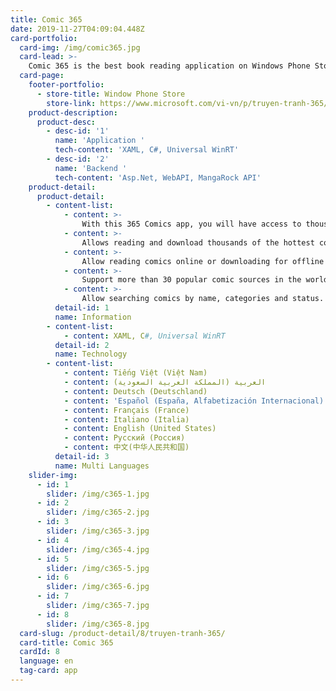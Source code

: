 ```yaml
---
title: Comic 365
date: 2019-11-27T04:09:04.448Z
card-portfolio:
  card-img: /img/comic365.jpg
  card-lead: >-
    Comic 365 is the best book reading application on Windows Phone Store, with more than 4000 comics from many sources. 
  card-page:   
    footer-portfolio:      
      - store-title: Window Phone Store
        store-link: https://www.microsoft.com/vi-vn/p/truyen-tranh-365/9nblgggzmtns#
    product-description:
      product-desc:
        - desc-id: '1'
          name: 'Application '
          tech-content: 'XAML, C#, Universal WinRT'
        - desc-id: '2'
          name: 'Backend '
          tech-content: 'Asp.Net, WebAPI, MangaRock API'
    product-detail:
      product-detail:
        - content-list:
            - content: >-
                With this 365 Comics app, you will have access to thousands of free manga titles with the best quality.
            - content: >-
                Allows reading and download thousands of the hottest comics today.
            - content: >-
                Allow reading comics online or downloading for offline reading.
            - content: >-
                Support more than 30 popular comic sources in the world.
            - content: >-
                Allow searching comics by name, categories and status.            
          detail-id: 1
          name: Information
        - content-list:
            - content: XAML, C#, Universal WinRT      
          detail-id: 2
          name: Technology
        - content-list:
            - content: Tiếng Việt (Việt Nam)
            - content: العربية (المملكة العربية السعودية)
            - content: Deutsch (Deutschland)
            - content: 'Español (España, Alfabetización Internacional)'
            - content: Français (France)
            - content: Italiano (Italia)
            - content: English (United States)
            - content: Русский (Россия)
            - content: 中文(中华人民共和国)
          detail-id: 3
          name: Multi Languages
    slider-img:
      - id: 1
        slider: /img/c365-1.jpg
      - id: 2
        slider: /img/c365-2.jpg
      - id: 3
        slider: /img/c365-3.jpg
      - id: 4
        slider: /img/c365-4.jpg
      - id: 5
        slider: /img/c365-5.jpg
      - id: 6
        slider: /img/c365-6.jpg
      - id: 7
        slider: /img/c365-7.jpg
      - id: 8
        slider: /img/c365-8.jpg
  card-slug: /product-detail/8/truyen-tranh-365/
  card-title: Comic 365
  cardId: 8
  language: en
  tag-card: app
---
```



